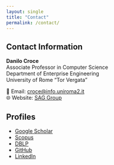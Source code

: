 ```yaml
---
layout: single
title: "Contact"
permalink: /contact/
---
```


## Contact Information
**Danilo Croce**  
Associate Professor in Computer Science  
Department of Enterprise Engineering  
University of Rome “Tor Vergata”  

📧 Email: [croce@info.uniroma2.it](croce@info.uniroma2.it)  
🌐 Website: [SAG Group](http://sag.art.uniroma2.it)  

## Profiles
- [Google Scholar](https://scholar.google.it/citations?user=dXewdYAAAAAJ)  
- [Scopus](https://www.scopus.com/authid/detail.uri?authorId=27567467600)  
- [DBLP](https://dblp.org/pid/38/2048.html)  
- [GitHub](https://github.com/crux82)  
- [LinkedIn](https://www.linkedin.com/in/danilo-croce-96847489/)  